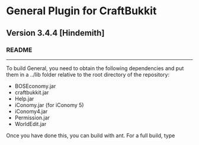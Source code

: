 # General Plugin for CraftBukkit #
## Version 3.4.4 [Hindemith]
### README
- - -

To build General, you need to obtain the following dependencies and put them in a ../lib folder relative
to the root directory of the repository:

* BOSEconomy.jar
* craftbukkit.jar
* Help.jar
* iConomy.jar (for iConomy 5)
* iConomy4.jar
* Permission.jar
* WorldEdit.jar

Once you have done this, you can build with ant. For a full build, type
```ant dist
```